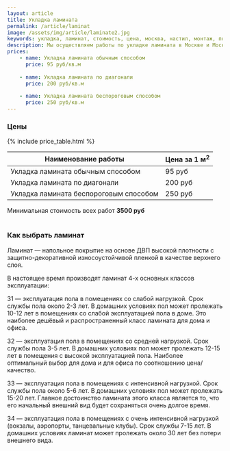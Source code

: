 ```yaml
---
layout: article
title: Укладка ламината
permalink: /article/laminat
image: /assets/img/article/laminate2.jpg
keywords: укладка, ламинат, стоимость, цена, москва, настил, монтаж, положить, работа, м2, метр, установка, расценки, кв м, Королёв
description: Мы осуществляем работы по укладке ламината в Москве и Московской области по самым низким ценам с гарантией качества. Здесь вы можете ознакомиться с ценой за 1 м2
prices:
    - name: Укладка ламината обычным способом
      price: 95 руб/кв.м
    
    - name: Укладка ламината по диагонали
      price: 200 руб/кв.м
    
    - name: Укладка ламината беспороговым способом
      price: 250 руб/кв.м
---
```


### Цены

{% include price_table.html %}

<table class="table table-bordered table-striped">
    <thead>
        <tr>
          <th scope="col">Наименование работы</th>
          <th scope="col">Цена за 1 м<sup>2</sup></th>
        </tr>
    </thead>
    <tbody>
        <tr>
          <td>Укладка ламината обычным способом</td>
          <td>95 руб</td>
        </tr>
        <tr>
          <td>Укладка ламината по диагонали</td>
          <td>200 руб</td>
        </tr>
        <tr>
          <td>Укладка ламината беспороговым способом</td>
          <td>250 руб</td>
        </tr>
    </tbody>
</table>

<div class="alert alert-info" role="alert">
  Минимальная стоимость всех работ <b>3500 руб</b>
</div>
<br>

### Как выбрать ламинат

Ламинат — напольное покрытие на основе ДВП высокой плотности с защитно-декоративной износоустойчивой пленкой в качестве верхнего слоя.

В настоящее время производят ламинат 4-х основных классов эксплуатации:

31 — эксплуатация пола в помещениях со слабой нагрузкой. Срок службы пола около 2-3 лет. В домашних условиях пол может пролежать 10-12 лет в помещениях со слабой эксплуатацией пола в доме. Это наиболее дешёвый и распространенный класс ламината для дома и офиса.

32 — эксплуатация пола в помещениях со средней нагрузкой. Срок службы пола 3-5 лет. В домашних условиях пол может пролежать 12-15 лет в помещения с высокой эксплуатацией пола. Наиболее оптимальный выбор для дома и для офиса по соотношению цена/качество.

33 — эксплуатация пола в помещениях с интенсивной нагрузкой. Срок службы пола около 5-6 лет. В домашних условиях пол может пролежать 15-20 лет. Главное достоинство ламината этого класса является то, что его начальный внешний вид будет сохраняться очень долгое время.

34 — эксплуатация пола в помещениях с очень интенсивной нагрузкой (вокзалы, аэропорты, танцевальные клубы). Срок службы 7-15 лет. В домашних условиях ламинат может пролежать около 30 лет без потери внешнего вида.
